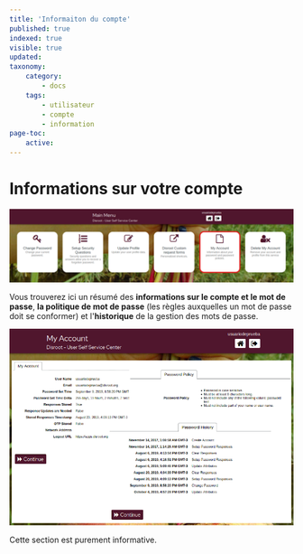 ```yaml
---
title: 'Informaiton du compte'
published: true
indexed: true
visible: true
updated:
taxonomy:
    category:
        - docs
    tags:
        - utilisateur
        - compte
        - information
page-toc:
    active:
---
```


# Informations sur votre compte

![](en/dashboard_info.png)

Vous trouverez ici un résumé des **informations sur le compte et le mot de passe**, **la politique de mot de passe** (les règles auxquelles un mot de passe doit se conformer) et l'**historique** de la gestion des mots de passe.

![](en/account.png)

Cette section est purement informative.
